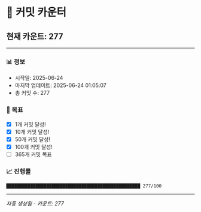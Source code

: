 # 🔢 커밋 카운터

## 현재 카운트: 277

---

### 📊 정보
- 시작일: 2025-06-24
- 마지막 업데이트: 2025-06-24 01:05:07
- 총 커밋 수: 277

### 🎯 목표
- [x] 1개 커밋 달성!
- [x] 10개 커밋 달성!
- [x] 50개 커밋 달성!
- [x] 100개 커밋 달성!
- [ ] 365개 커밋 목표

### 📈 진행률
```
██████████████████████████████████████████████████ 277/100
```

---
*자동 생성됨 - 카운트: 277*
